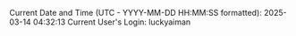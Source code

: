 Current Date and Time (UTC - YYYY-MM-DD HH:MM:SS formatted): 2025-03-14 04:32:13
Current User's Login: luckyaiman
